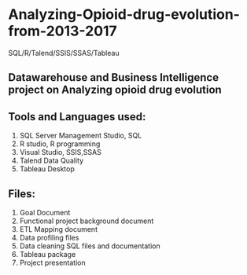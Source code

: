 # Analyzing-Opioid-drug-evolution-from-2013-2017
SQL/R/Talend/SSIS/SSAS/Tableau

## Datawarehouse and Business Intelligence project on Analyzing opioid drug evolution 

## Tools and Languages used:
1. SQL Server Management Studio, SQL
2. R studio, R programming
3. Visual Studio, SSIS,SSAS
4. Talend Data Quality
5. Tableau Desktop

## Files:
1. Goal Document
2. Functional project background document
3. ETL Mapping document
4. Data profiling files
5. Data cleaning SQL files and documentation
6. Tableau package
7. Project presentation
